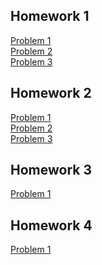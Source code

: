 ## Homework 1
[Problem 1](https://colab.research.google.com/drive/1E-OkvhQ5PIR7OJKxeP5Kd0uv6Hy_awxo#scrollTo=kf3X-oqktv0D) <br />
[Problem 2](https://colab.research.google.com/drive/1W6xii4ptUY_DQ-StXIivYI20iB3GDpue) <br />
[Problem 3](https://colab.research.google.com/drive/1zSlUWFiWr31uiX9aqrMS3dHtcHbLLBLw)

## Homework 2 
[Problem 1](https://colab.research.google.com/drive/15UPIyBuPBFv_Xk3v44AGa9tSLyX7NlbZ) <br />
[Problem 2](https://colab.research.google.com/drive/17Fna3lBQmSqs2INmH0UnALCJXrqnp-LI) <br />
[Problem 3](https://colab.research.google.com/drive/1J0uzMQWpA6eOP2N9o2o5sgUKIf1iUsG8)

## Homework 3
[Problem 1](https://colab.research.google.com/drive/1mYJQSK3eJAJaSqQf9QbYihWzOWnplA-M)

## Homework 4
[Problem 1](https://colab.research.google.com/drive/1TIfP0GAVZMHjpMi9u3vdFNXWuYLvXmGx)

